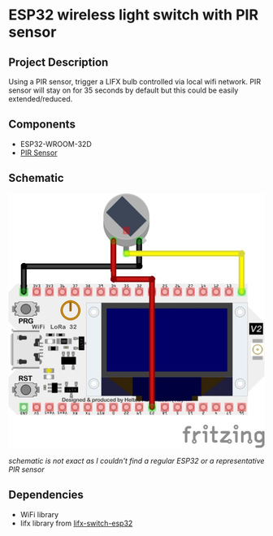 # ESP32 wireless light switch with PIR sensor

## Project Description
Using a PIR sensor, trigger a LIFX bulb controlled via local wifi network. PIR sensor will stay on for 35 seconds by default but this could be easily extended/reduced.

## Components
* ESP32-WROOM-32D
* [PIR Sensor](https://www.aliexpress.com/item/4000103425579.html?spm=a2g0o.order_list.0.0.21ef1802X6xuF9)

## Schematic
![Schematic](esp32-lifx_bb.jpg)

*schematic is not exact as I couldn't find a regular ESP32 or a representative PIR sensor*

## Dependencies
* WiFi library
* lifx library from [lifx-switch-esp32](https://github.com/lgruen/lifx-switch-esp32)
